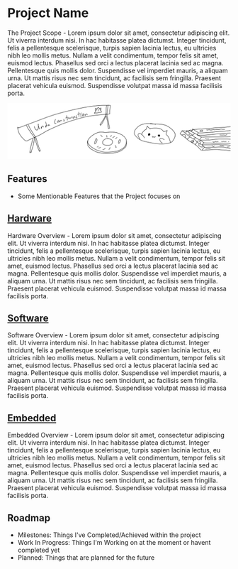# Project Name
The Project Scope - Lorem ipsum dolor sit amet, consectetur adipiscing elit. Ut viverra interdum nisi. In hac habitasse platea dictumst. Integer tincidunt, felis a pellentesque scelerisque, turpis sapien lacinia lectus, eu ultricies nibh leo mollis metus. Nullam a velit condimentum, tempor felis sit amet, euismod lectus. Phasellus sed orci a lectus placerat lacinia sed ac magna. Pellentesque quis mollis dolor. Suspendisse vel imperdiet mauris, a aliquam urna. Ut mattis risus nec sem tincidunt, ac facilisis sem fringilla. Praesent placerat vehicula euismod. Suspendisse volutpat massa id massa facilisis porta. 

![Project_Image](.assets/Undaconstwuction.png)

## Features
* Some Mentionable Features that the Project focuses on

## [Hardware](/Hardware/README.md)
Hardware Overview - Lorem ipsum dolor sit amet, consectetur adipiscing elit. Ut viverra interdum nisi. In hac habitasse platea dictumst. Integer tincidunt, felis a pellentesque scelerisque, turpis sapien lacinia lectus, eu ultricies nibh leo mollis metus. Nullam a velit condimentum, tempor felis sit amet, euismod lectus. Phasellus sed orci a lectus placerat lacinia sed ac magna. Pellentesque quis mollis dolor. Suspendisse vel imperdiet mauris, a aliquam urna. Ut mattis risus nec sem tincidunt, ac facilisis sem fringilla. Praesent placerat vehicula euismod. Suspendisse volutpat massa id massa facilisis porta. 

## [Software](/Software/README.md)
Software Overview - Lorem ipsum dolor sit amet, consectetur adipiscing elit. Ut viverra interdum nisi. In hac habitasse platea dictumst. Integer tincidunt, felis a pellentesque scelerisque, turpis sapien lacinia lectus, eu ultricies nibh leo mollis metus. Nullam a velit condimentum, tempor felis sit amet, euismod lectus. Phasellus sed orci a lectus placerat lacinia sed ac magna. Pellentesque quis mollis dolor. Suspendisse vel imperdiet mauris, a aliquam urna. Ut mattis risus nec sem tincidunt, ac facilisis sem fringilla. Praesent placerat vehicula euismod. Suspendisse volutpat massa id massa facilisis porta. 

## [Embedded](/Embedded/README.md)
Embedded Overview - Lorem ipsum dolor sit amet, consectetur adipiscing elit. Ut viverra interdum nisi. In hac habitasse platea dictumst. Integer tincidunt, felis a pellentesque scelerisque, turpis sapien lacinia lectus, eu ultricies nibh leo mollis metus. Nullam a velit condimentum, tempor felis sit amet, euismod lectus. Phasellus sed orci a lectus placerat lacinia sed ac magna. Pellentesque quis mollis dolor. Suspendisse vel imperdiet mauris, a aliquam urna. Ut mattis risus nec sem tincidunt, ac facilisis sem fringilla. Praesent placerat vehicula euismod. Suspendisse volutpat massa id massa facilisis porta. 

## Roadmap
* Milestones: Things I've Completed/Achieved within the project
* Work In Progress: Things I'm Working on at the moment or havent completed yet
* Planned: Things that are planned for the future